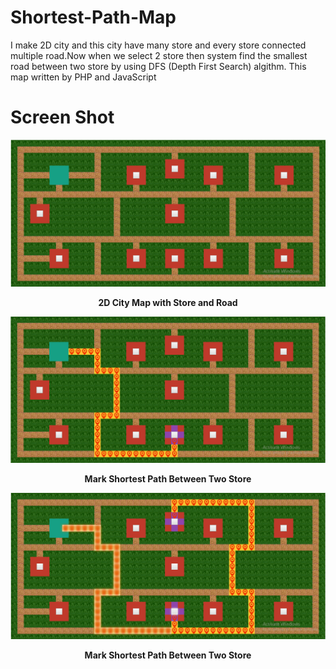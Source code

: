 # Shortest-Path-Map
I make 2D city and this city have many store and every store connected multiple road.Now when we select 2 store then system find the smallest road between two store by using DFS (Depth First Search) algithm. This map written by PHP and JavaScript

# Screen Shot 
<img src="https://raw.githubusercontent.com/amirhamza05/Shortest-Path-Map/master/meterial/sortest_path.PNG">
<p align="center"><b>2D City Map with Store and Road</b></p>
<img src="https://raw.githubusercontent.com/amirhamza05/Shortest-Path-Map/master/meterial/sortest_path1.PNG">
<p align="center"><b>Mark Shortest Path Between Two Store</b></p>
<img src="https://raw.githubusercontent.com/amirhamza05/Shortest-Path-Map/master/meterial/sortest_path2.PNG">
<p align="center"><b>Mark Shortest Path Between Two Store</b></p>
